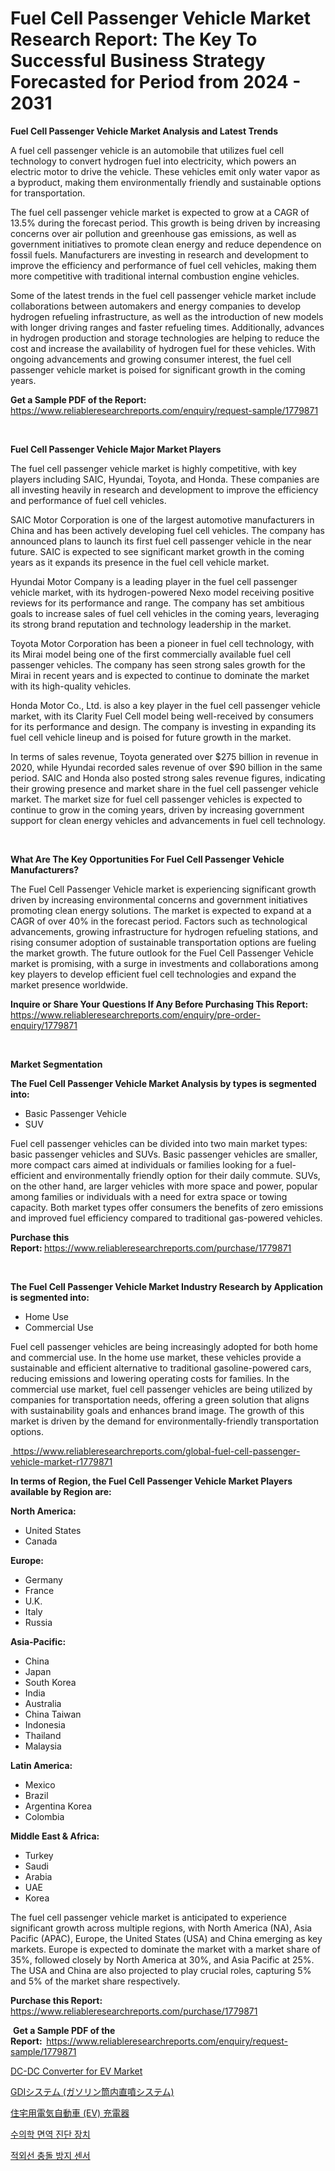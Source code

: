 <p><h1>Fuel Cell Passenger Vehicle Market Research Report: The Key To Successful Business Strategy Forecasted for Period from 2024 - 2031</h1></p><p><strong>Fuel Cell Passenger Vehicle Market Analysis and Latest Trends</strong></p>
<p><p>A fuel cell passenger vehicle is an automobile that utilizes fuel cell technology to convert hydrogen fuel into electricity, which powers an electric motor to drive the vehicle. These vehicles emit only water vapor as a byproduct, making them environmentally friendly and sustainable options for transportation.</p><p>The fuel cell passenger vehicle market is expected to grow at a CAGR of 13.5% during the forecast period. This growth is being driven by increasing concerns over air pollution and greenhouse gas emissions, as well as government initiatives to promote clean energy and reduce dependence on fossil fuels. Manufacturers are investing in research and development to improve the efficiency and performance of fuel cell vehicles, making them more competitive with traditional internal combustion engine vehicles.</p><p>Some of the latest trends in the fuel cell passenger vehicle market include collaborations between automakers and energy companies to develop hydrogen refueling infrastructure, as well as the introduction of new models with longer driving ranges and faster refueling times. Additionally, advances in hydrogen production and storage technologies are helping to reduce the cost and increase the availability of hydrogen fuel for these vehicles. With ongoing advancements and growing consumer interest, the fuel cell passenger vehicle market is poised for significant growth in the coming years.</p></p>
<p><strong>Get a Sample PDF of the Report:&nbsp;</strong> <a href="https://www.reliableresearchreports.com/enquiry/request-sample/1779871">https://www.reliableresearchreports.com/enquiry/request-sample/1779871</a></p>
<p>&nbsp;</p>
<p><strong>Fuel Cell Passenger Vehicle Major Market Players</strong></p>
<p><p>The fuel cell passenger vehicle market is highly competitive, with key players including SAIC, Hyundai, Toyota, and Honda. These companies are all investing heavily in research and development to improve the efficiency and performance of fuel cell vehicles.</p><p>SAIC Motor Corporation is one of the largest automotive manufacturers in China and has been actively developing fuel cell vehicles. The company has announced plans to launch its first fuel cell passenger vehicle in the near future. SAIC is expected to see significant market growth in the coming years as it expands its presence in the fuel cell vehicle market.</p><p>Hyundai Motor Company is a leading player in the fuel cell passenger vehicle market, with its hydrogen-powered Nexo model receiving positive reviews for its performance and range. The company has set ambitious goals to increase sales of fuel cell vehicles in the coming years, leveraging its strong brand reputation and technology leadership in the market.</p><p>Toyota Motor Corporation has been a pioneer in fuel cell technology, with its Mirai model being one of the first commercially available fuel cell passenger vehicles. The company has seen strong sales growth for the Mirai in recent years and is expected to continue to dominate the market with its high-quality vehicles.</p><p>Honda Motor Co., Ltd. is also a key player in the fuel cell passenger vehicle market, with its Clarity Fuel Cell model being well-received by consumers for its performance and design. The company is investing in expanding its fuel cell vehicle lineup and is poised for future growth in the market.</p><p>In terms of sales revenue, Toyota generated over $275 billion in revenue in 2020, while Hyundai recorded sales revenue of over $90 billion in the same period. SAIC and Honda also posted strong sales revenue figures, indicating their growing presence and market share in the fuel cell passenger vehicle market. The market size for fuel cell passenger vehicles is expected to continue to grow in the coming years, driven by increasing government support for clean energy vehicles and advancements in fuel cell technology.</p></p>
<p>&nbsp;</p>
<p><strong>What Are The Key Opportunities For Fuel Cell Passenger Vehicle Manufacturers?</strong></p>
<p><p>The Fuel Cell Passenger Vehicle market is experiencing significant growth driven by increasing environmental concerns and government initiatives promoting clean energy solutions. The market is expected to expand at a CAGR of over 40% in the forecast period. Factors such as technological advancements, growing infrastructure for hydrogen refueling stations, and rising consumer adoption of sustainable transportation options are fueling the market growth. The future outlook for the Fuel Cell Passenger Vehicle market is promising, with a surge in investments and collaborations among key players to develop efficient fuel cell technologies and expand the market presence worldwide.</p></p>
<p><strong>Inquire or Share Your Questions If Any Before Purchasing This Report:</strong> <a href="https://www.reliableresearchreports.com/enquiry/pre-order-enquiry/1779871">https://www.reliableresearchreports.com/enquiry/pre-order-enquiry/1779871</a></p>
<p>&nbsp;</p>
<p><strong>Market Segmentation</strong></p>
<p><strong>The Fuel Cell Passenger Vehicle Market Analysis by types is segmented into:</strong></p>
<p><ul><li>Basic Passenger Vehicle</li><li>SUV</li></ul></p>
<p><p>Fuel cell passenger vehicles can be divided into two main market types: basic passenger vehicles and SUVs. Basic passenger vehicles are smaller, more compact cars aimed at individuals or families looking for a fuel-efficient and environmentally friendly option for their daily commute. SUVs, on the other hand, are larger vehicles with more space and power, popular among families or individuals with a need for extra space or towing capacity. Both market types offer consumers the benefits of zero emissions and improved fuel efficiency compared to traditional gas-powered vehicles.</p></p>
<p><strong>Purchase this Report:&nbsp;</strong><a href="https://www.reliableresearchreports.com/purchase/1779871">https://www.reliableresearchreports.com/purchase/1779871</a></p>
<p>&nbsp;</p>
<p><strong>The Fuel Cell Passenger Vehicle Market Industry Research by Application is segmented into:</strong></p>
<p><ul><li>Home Use</li><li>Commercial Use</li></ul></p>
<p><p>Fuel cell passenger vehicles are being increasingly adopted for both home and commercial use. In the home use market, these vehicles provide a sustainable and efficient alternative to traditional gasoline-powered cars, reducing emissions and lowering operating costs for families. In the commercial use market, fuel cell passenger vehicles are being utilized by companies for transportation needs, offering a green solution that aligns with sustainability goals and enhances brand image. The growth of this market is driven by the demand for environmentally-friendly transportation options.</p></p>
<p><a href="https://www.reliableresearchreports.com/global-fuel-cell-passenger-vehicle-market-r1779871">&nbsp;https://www.reliableresearchreports.com/global-fuel-cell-passenger-vehicle-market-r1779871</a></p>
<p><strong>In terms of Region, the Fuel Cell Passenger Vehicle Market Players available by Region are:</strong></p>
<p>
    <p> <strong> North America: </strong>
        <ul>
            <li>United States</li>
            <li>Canada</li>
        </ul>
        </p> 
    <p> <strong> Europe: </strong>
        <ul>
            <li>Germany</li>
            <li>France</li>
            <li>U.K.</li>
            <li>Italy</li>
            <li>Russia</li>
        </ul>
        </p> 
    <p> <strong> Asia-Pacific: </strong>
        <ul>
            <li>China</li>
            <li>Japan</li>
            <li>South Korea</li>
            <li>India</li>
            <li>Australia</li>
            <li>China Taiwan</li>
            <li>Indonesia</li>
            <li>Thailand</li>
            <li>Malaysia</li>
        </ul>
        </p> 
    <p> <strong> Latin America: </strong>
        <ul>
            <li>Mexico</li>
            <li>Brazil</li>
            <li>Argentina Korea</li>
            <li>Colombia</li>
        </ul>
        </p> 
    <p> <strong> Middle East & Africa: </strong>
        <ul>
            <li>Turkey</li>
            <li>Saudi</li>
            <li>Arabia</li>
            <li>UAE</li>
            <li>Korea</li>
        </ul>
    </p>
    </p>
<p><p>The fuel cell passenger vehicle market is anticipated to experience significant growth across multiple regions, with North America (NA), Asia Pacific (APAC), Europe, the United States (USA) and China emerging as key markets. Europe is expected to dominate the market with a market share of 35%, followed closely by North America at 30%, and Asia Pacific at 25%. The USA and China are also projected to play crucial roles, capturing 5% and 5% of the market share respectively.</p></p>
<p><strong>Purchase this Report: </strong><a href="https://www.reliableresearchreports.com/purchase/1779871">https://www.reliableresearchreports.com/purchase/1779871</a></p>
<p>&nbsp;<strong>Get a Sample PDF of the Report:&nbsp;&nbsp;</strong><a href="https://www.reliableresearchreports.com/enquiry/request-sample/1779871">https://www.reliableresearchreports.com/enquiry/request-sample/1779871</a></p>
<p><strong></strong></p>
<p><p><a href="https://github.com/Hazelklievgspy6vdcsmu106w/Market-Research-Report-List-2/blob/main/dc-dc-converter-for-ev-market.md">DC-DC Converter for EV Market</a></p><p><a href="https://medium.com/@at15984/gdi%E3%82%B7%E3%82%B9%E3%83%86%E3%83%A0-%E3%82%AC%E3%82%BD%E3%83%AA%E3%83%B3%E3%82%A4%E3%83%B3%E3%82%B7%E3%83%AA%E3%83%B3%E3%83%80%E3%83%BC%E7%9B%B4%E6%8E%A5%E5%99%B4%E5%B0%84%E3%82%B7%E3%82%B9%E3%83%86%E3%83%A0-%E5%B8%82%E5%A0%B4%E8%A6%8F%E6%A8%A1%E3%81%8A%E3%82%88%E3%81%B3%E5%B8%82%E5%A0%B4%E5%8B%95%E5%90%91-%E5%AE%8C%E5%85%A8%E3%81%AA%E6%A5%AD%E7%95%8C%E6%A6%82%E8%A6%81-2024%E5%B9%B4%E3%81%8B%E3%82%892031%E5%B9%B4-4c46ce167bbb">GDIシステム (ガソリン筒内直噴システム)</a></p><p><a href="https://github.com/EstelWisozk1/Market-Research-Report-List-2/blob/main/6288584105818.md">住宅用電気自動車 (EV) 充電器</a></p><p><a href="https://medium.com/@dudleyferry/%EC%88%98%EC%9D%98%ED%95%99-%EB%A9%B4%EC%97%AD-%EC%A7%84%EB%8B%A8-%EC%9E%A5%EC%B9%98-%EC%8B%9C%EC%9E%A5-%EC%84%B1%EA%B3%B5%EC%A0%81%EC%9D%B8-%EB%B9%84%EC%A6%88%EB%8B%88%EC%8A%A4-%EC%A0%84%EB%9E%B5%EC%9D%98-%ED%95%B5%EC%8B%AC-%EC%9D%B8%EC%9E%90%EB%A1%9C-2031%EB%85%84%EA%B9%8C%EC%A7%80-%EC%98%88%EC%B8%A1-1ddadc3ce5c1">수의학 면역 진단 장치</a></p><p><a href="https://github.com/TobyKub4685/Market-Research-Report-List-2/blob/main/714246999593.md">적외선 충돌 방지 센서</a></p></p>
